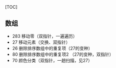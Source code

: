 [TOC]

## 数组

- 283 移动零（双指针，一遍遍历）
- 27 移动元素（交换、双指针）
- 26 删除排序数组中的重复项（27的变种）
- 80 删除排序数组中的重复项2 （27的变种，双指针）
- 70 颜色分类（双指针，一趟扫描，见27）
